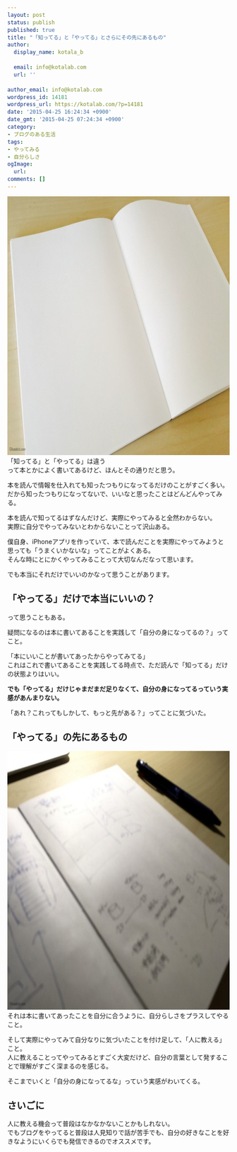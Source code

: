 ```yaml
---
layout: post
status: publish
published: true
title: "「知ってる」と「やってる」とさらにその先にあるもの"
author:
  display_name: kotala_b

  email: info@kotalab.com
  url: ''

author_email: info@kotalab.com
wordpress_id: 14181
wordpress_url: https://kotalab.com/?p=14181
date: '2015-04-25 16:24:34 +0900'
date_gmt: '2015-04-25 07:24:34 +0900'
category:
- ブログのある生活
tags:
- やってみる
- 自分らしさ
ogImage:
  url:
comments: []
---
```

<p><img src="/wp-content/uploads/c-d-notebook_20141117_03-780x585.jpg" alt="c-d-notebook_20141117_03" width="780" height="585" class="aligncenter size-large wp-image-13599" /><br />
<span class="b">「知ってる」と「やってる」は違う</span><br />
って本とかによく書いてあるけど、ほんとその通りだと思う。</p>
<p>本を読んで情報を仕入れても知ったつもりになってるだけのことがすごく多い。<br />
だから知ったつもりになってないで、いいなと思ったことはどんどんやってみる。</p>
<p>本を読んで知ってるはずなんだけど、実際にやってみると全然わからない。<br />
実際に自分でやってみないとわからないことって沢山ある。</p>
<p>僕自身、iPhoneアプリを作っていて、本で読んだことを実際にやってみようと思っても「うまくいかないな」ってことがよくある。<br />
そんな時にとにかくやってみることって大切なんだなって思います。</p>
<p>でも本当にそれだけでいいのかなって思うことがあります。<br />
</p>
<!--more-->
<h2>「やってる」だけで本当にいいの？</h2>
<p>って思うこともある。</p>
<p>疑問になるのは本に書いてあることを実践して「自分の身になってるの？」ってこと。</p>
<p>「本にいいことが書いてあったからやってみてる」<br />
これはこれで書いてあることを実践してる時点で、ただ読んで「知ってる」だけの状態よりはいい。</p>
<p><strong>でも「やってる」だけじゃまだまだ足りなくて、自分の身になってるっていう実感があんまりない。</strong></p>
<p>「あれ？これってもしかして、もっと先がある？」ってことに気づいた。</p>
<h2>「やってる」の先にあるもの</h2>
<p><img src="/wp-content/uploads/c-d-notebook_20141117_04-780x585.jpg" alt="c-d-notebook_20141117_04" width="780" height="585" class="aligncenter size-large wp-image-13597" /><br />
それは本に書いてあったことを自分に合うように、自分らしさをプラスしてやること。</p>
<p>そして実際にやってみて自分なりに気づいたことを付け足して、「人に教える」こと。<br />
人に教えることってやってみるとすごく大変だけど、自分の言葉として発することで理解がすごく深まるのを感じる。</p>
<p>そこまでいくと「自分の身になってるな」っていう実感がわいてくる。</p>
<h2>さいごに</h2>
<p>人に教える機会って普段はなかなかないことかもしれない。<br />
でもブログをやってると普段は人見知りで話が苦手でも、自分の好きなことを好きなようにいくらでも発信できるのでオススメです。</p>
